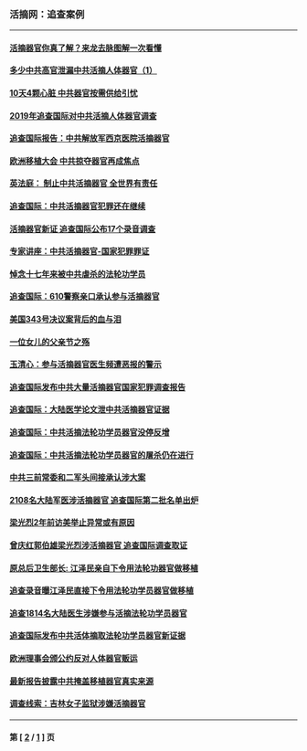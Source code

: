 ### 活摘网：追查案例
---
#### [活摘器官你真了解？来龙去脉图解一次看懂](../../pages/nf5880/n13013820.md?07150430) 
#### [多少中共高官泄漏中共活摘人体器官（1）](../../pages/nf5880/n12671234.md?07150430) 
#### [10天4颗心脏 中共器官按需供给引忧](../../pages/nf5880/n12326366.md?07150430) 
#### [2019年追查国际对中共活摘人体器官调查](../../pages/nf5880/n11917733.md?07150430) 
#### [追查国际报告：中共解放军西京医院活摘器官](../../pages/nf5880/n11838359.md?07150430) 
#### [欧洲移植大会 中共掠夺器官再成焦点](../../pages/nf5880/n11538883.md?07150430) 
#### [英法庭： 制止中共活摘器官 全世界有责任](../../pages/nf5880/n11330691.md?07150430) 
#### [追查国际：中共活摘器官犯罪还在继续](../../pages/nf5880/n11218301.md?07150430) 
#### [活摘器官新证 追查国际公布17个录音调查](../../pages/nf5880/n10897744.md?07150430) 
#### [专家讲座：中共活摘器官-国家犯罪罪证](../../pages/nf5880/n8828153.md?07150430) 
#### [悼念十七年来被中共虐杀的法轮功学员](../../pages/nf5880/n8124823.md?07150430) 
#### [追查国际：610警察亲口承认参与活摘器官](../../pages/nf5880/n8109067.md?07150430) 
#### [美国343号决议案背后的血与泪](../../pages/nf5880/n8020684.md?07150430) 
#### [一位女儿的父亲节之殇](../../pages/nf5880/n8014122.md?07150430) 
#### [玉清心：参与活摘器官医生频遭恶报的警示](../../pages/nf5880/n4637546.md?07150430) 
#### [追查国际发布中共大量活摘器官国家犯罪调查报告](../../pages/nf5880/n4613428.md?07150430) 
#### [追查国际：大陆医学论文泄中共活摘器官证据](../../pages/nf5880/n4608794.md?07150430) 
#### [追查国际：中共活摘法轮功学员器官没停反增](../../pages/nf5880/n4584075.md?07150430) 
#### [追查国际：中共活摘法轮功学员器官的屠杀仍在进行](../../pages/nf5880/n4299154.md?07150430) 
#### [中共三前常委和二军头间接承认涉大案](../../pages/nf5880/n4286244.md?07150430) 
#### [2108名大陆军医涉活摘器官 追查国际第二批名单出炉](../../pages/nf5880/n4284769.md?07150430) 
#### [梁光烈2年前访美举止异常或有原因](../../pages/nf5880/n4279686.md?07150430) 
#### [曾庆红郭伯雄梁光烈涉活摘器官 追查国际调查取证](../../pages/nf5880/n4278462.md?07150430) 
#### [原总后卫生部长: 江泽民亲自下令用法轮功器官做移植](../../pages/nf5880/n4263864.md?07150430) 
#### [追查录音曝江泽民直接下令用法轮功学员器官做移植](../../pages/nf5880/n4261268.md?07150430) 
#### [追查1814名大陆医生涉嫌参与活摘法轮功学员器官](../../pages/nf5880/n4259055.md?07150430) 
#### [追查国际发布中共活体摘取法轮功学员器官新证据](../../pages/nf5880/n4258255.md?07150430) 
#### [欧洲理事会颁公约反对人体器官贩运](../../pages/nf5880/n4206955.md?07150430) 
#### [最新报告披露中共掩盖移植器官真实来源](../../pages/nf5880/n4140084.md?07150430) 
#### [调查线索：吉林女子监狱涉嫌活摘器官](../../pages/nf5880/n4044366.md?07150430) 

---
#### 第 [ [2](./2.md?07150430) / [1](./1.md?07150430) ] 页
